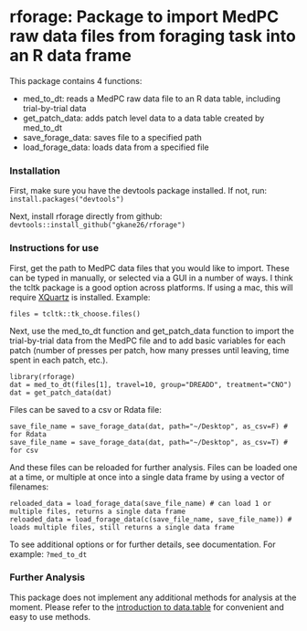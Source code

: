 # rforage: Package to import MedPC raw data files from foraging task into an R data frame

This package contains 4 functions:
  - med_to_dt: reads a MedPC raw data file to an R data table, including trial-by-trial data
  - get_patch_data: adds patch level data to a data table created by med_to_dt
  - save_forage_data: saves file to a specified path
  - load_forage_data: loads data from a specified file


### Installation

First, make sure you have the devtools package installed. If not, run:<br/> ``install.packages("devtools")``

Next, install rforage directly from github:<br/>
``devtools::install_github("gkane26/rforage")``

### Instructions for use

First, get the path to MedPC data files that you would like to import. These can be typed in manually, or selected via a GUI in a number of ways. I think the tcltk package is a good option across platforms. If using a mac, this will require [XQuartz](https://www.xquartz.org/) is installed. Example:
```
files = tcltk::tk_choose.files()
```

Next, use the med_to_dt function and get_patch_data function to import the trial-by-trial data from the MedPC file and to add basic variables for each patch (number of presses per patch, how many presses until leaving, time spent in each patch, etc.).
```
library(rforage)
dat = med_to_dt(files[1], travel=10, group="DREADD", treatment="CNO")
dat = get_patch_data(dat)
```

Files can be saved to a csv or Rdata file:
```
save_file_name = save_forage_data(dat, path="~/Desktop", as_csv=F) # for Rdata
save_file_name = save_forage_data(dat, path="~/Desktop", as_csv=T) # for csv
```

And these files can be reloaded for further analysis. Files can be loaded one at a time, or multiple at once into a single data frame by using a vector of filenames: <br/>
```
reloaded_data = load_forage_data(save_file_name) # can load 1 or multiple files, returns a single data frame
reloaded_data = load_forage_data(c(save_file_name, save_file_name)) # loads multiple files, still returns a single data frame
```

To see additional options or for further details, see documentation. For example:
``?med_to_dt``

### Further Analysis

This package does not implement any additional methods for analysis at the moment. Please refer to the [introduction to data.table](https://cran.r-project.org/web/packages/data.table/vignettes/datatable-intro.html) for convenient and easy to use methods.
